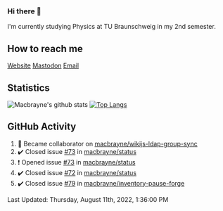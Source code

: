 ### Hi there 👋
I'm currently studying Physics at TU Braunschweig in my 2nd semester.

## How to reach me
[Website](https://florentin-schleuss.de)
[Mastodon](https://norden.social/@florentin)
[Email](mailto:hello@macbrayne.de)

## Statistics
![Macbrayne's github stats](https://github-readme-stats.vercel.app/api?username=macbrayne&count_private=true&show_icons=true&hide_rank=true&custom_title=macbrayne's%20GitHub%20Stats)
[![Top Langs](https://github-readme-stats.vercel.app/api/top-langs/?username=macbrayne&exclude_repo=liftron&layout=compact)](https://github.com/anuraghazra/github-readme-stats)
## GitHub Activity

<!--RECENT_ACTIVITY:start-->
1. 🤝 Became collaborator on [macbrayne/wikijs-ldap-group-sync](https://github.com/macbrayne/wikijs-ldap-group-sync)
2. ✔️ Closed issue [#73](https://github.com/macbrayne/status/issues/73) in [macbrayne/status](https://github.com/macbrayne/status)
3. ❗️ Opened issue [#73](https://github.com/macbrayne/status/issues/73) in [macbrayne/status](https://github.com/macbrayne/status)
4. ✔️ Closed issue [#72](https://github.com/macbrayne/status/issues/72) in [macbrayne/status](https://github.com/macbrayne/status)
5. ✔️ Closed issue [#79](https://github.com/macbrayne/inventory-pause-forge/issues/79) in [macbrayne/inventory-pause-forge](https://github.com/macbrayne/inventory-pause-forge)
<!--RECENT_ACTIVITY:end-->

<!--RECENT_ACTIVITY:last_update-->
Last Updated: Thursday, August 11th, 2022, 1:36:00 PM
<!--RECENT_ACTIVITY:last_update_end-->


<!--
**macbrayne/macbrayne** is a ✨ _special_ ✨ repository because its `README.md` (this file) appears on your GitHub profile.

Here are some ideas to get you started:

- 🔭 I’m currently working on ...
- 🌱 I’m currently learning ...
- 👯 I’m looking to collaborate on ...
- 🤔 I’m looking for help with ...
- 💬 Ask me about ...
- 📫 How to reach me: ...
- 😄 Pronouns: ...
- ⚡ Fun fact: ...
-->
